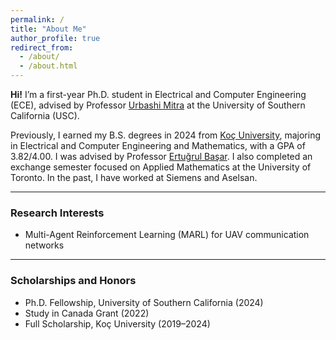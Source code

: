 ```yaml
---
permalink: /
title: "About Me"
author_profile: true
redirect_from: 
  - /about/
  - /about.html
---
```


**Hi!** I’m a first-year Ph.D. student in Electrical and Computer Engineering (ECE), advised by Professor [Urbashi Mitra](https://viterbi.usc.edu/directory/faculty/Mitra/Urbashi) at the University of Southern California (USC).

Previously, I earned my B.S. degrees in 2024 from [Koç University](https://www.ku.edu.tr/en/), majoring in Electrical and Computer Engineering and Mathematics, with a GPA of 3.82/4.00. I was advised by Professor [Ertuğrul Başar](https://www.tuni.fi/en/people/ertugrul-basar). I also completed an exchange semester focused on Applied Mathematics at the University of Toronto. In the past, I have worked at Siemens and Aselsan.

---

### Research Interests

- Multi-Agent Reinforcement Learning (MARL) for UAV communication networks   


---

### Scholarships and Honors

- Ph.D. Fellowship, University of Southern California (2024)  
- Study in Canada Grant (2022)  
- Full Scholarship, Koç University (2019–2024)  

